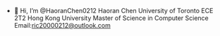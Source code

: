 - 👋 Hi, I’m @HaoranChen0212
Haoran Chen
University of Toronto ECE 2T2
Hong Kong University Master of Science in Computer Science
Email:ric20000212@outlook.com
